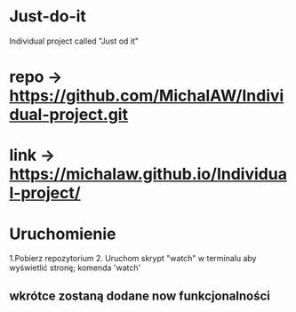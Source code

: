 # Just-do-it
Individual project called "Just od it"
# repo -> https://github.com/MichalAW/Individual-project.git
# link -> https://michalaw.github.io/Individual-project/
# Uruchomienie
1.Pobierz repozytorium
2. Uruchom skrypt "watch" w terminalu aby wyświetlić stronę; komenda 'watch'
## wkrótce zostaną dodane now funkcjonalności
